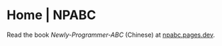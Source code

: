 # Home | NPABC

Read the book *Newly-Programmer-ABC* (Chinese) at [npabc.pages.dev][book].

[book]: https://npabc.pages.dev
